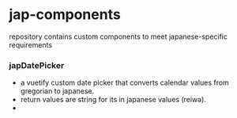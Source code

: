 # jap-components
repository contains custom components to meet japanese-specific requirements

### japDatePicker
- a vuetify custom date picker that converts calendar values from gregorian to japanese.
- return values are string for its in japanese values (reiwa).
- 

